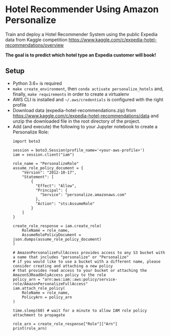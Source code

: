 # Hotel Recommender Using Amazon Personalize

Train and deploy a Hotel Recommender System using the public Expedia data from Kaggle competition https://www.kaggle.com/c/expedia-hotel-recommendations/overview

**The goal is to predict which hotel type an Expedia customer will book!**


## Setup

- Python 3.6+ is required
- `make create_environment`, then `conda activate personalize_hotels` and, finally, `make requirements` in order to create a virtualenv
- AWS CLI is installed and `~/.aws/credentials` is configured with the right profile
- Download data (expedia-hotel-recommendations.zip) from https://www.kaggle.com/c/expedia-hotel-recommendations/data and unzip the downloaded file in the root directory of the project.
- Add (and execute) the following to your Jupyter notebook to create a Personalize Role:
    ```
    import boto3 
    
    session = boto3.Session(profile_name='<your-aws-profile>')
    iam = session.client("iam")
    
    role_name = "PersonalizeRole"
    assume_role_policy_document = {
        "Version": "2012-10-17",
        "Statement": [
            {
              "Effect": "Allow",
              "Principal": {
                "Service": "personalize.amazonaws.com"
              },
              "Action": "sts:AssumeRole"
            }
        ]
    }
    
    create_role_response = iam.create_role(
        RoleName = role_name,
        AssumeRolePolicyDocument = json.dumps(assume_role_policy_document)
    )
    
    # AmazonPersonalizeFullAccess provides access to any S3 bucket with a name that includes "personalize" or "Personalize" 
    # if you would like to use a bucket with a different name, please consider creating and attaching a new policy
    # that provides read access to your bucket or attaching the AmazonS3ReadOnlyAccess policy to the role
    policy_arn = "arn:aws:iam::aws:policy/service-role/AmazonPersonalizeFullAccess"
    iam.attach_role_policy(
        RoleName = role_name,
        PolicyArn = policy_arn
    )
    
    time.sleep(60) # wait for a minute to allow IAM role policy attachment to propagate
    
    role_arn = create_role_response["Role"]["Arn"]
    print(role_arn)
    
    ```
